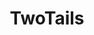 ---
layout: libraries
title: "TwoTails"
description: "A compiler plugin adding support for mutual tail recursion"
github: "https://github.com/wheaties/TwoTails"
---